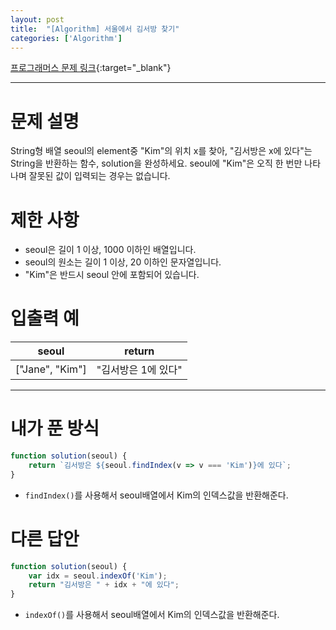 ```yaml
---
layout: post 
title:  "[Algorithm] 서울에서 김서방 찾기"
categories: ['Algorithm']
---
```


[프로그래머스 문제 링크](https://programmers.co.kr/learn/courses/30/lessons/12919){:target="_blank"}

---

# 문제 설명

String형 배열 seoul의 element중 "Kim"의 위치 x를 찾아, "김서방은 x에 있다"는 String을 반환하는 함수, solution을 완성하세요. seoul에 "Kim"은 오직 한 번만 나타나며 잘못된 값이 입력되는 경우는 없습니다.


# 제한 사항

- seoul은 길이 1 이상, 1000 이하인 배열입니다.
- seoul의 원소는 길이 1 이상, 20 이하인 문자열입니다.
- "Kim"은 반드시 seoul 안에 포함되어 있습니다.


# 입출력 예

| seoul           | return              |
| --------------- | ------------------- |
| ["Jane", "Kim"] | "김서방은 1에 있다" |

---

# 내가 푼 방식

```js
function solution(seoul) {
    return `김서방은 ${seoul.findIndex(v => v === 'Kim')}에 있다`;
}
```

- `findIndex()`를 사용해서 seoul배열에서 Kim의 인덱스값을 반환해준다.


# 다른 답안

```js
function solution(seoul) {
    var idx = seoul.indexOf('Kim');
    return "김서방은 " + idx + "에 있다";
}
```

- `indexOf()`를 사용해서 seoul배열에서 Kim의 인덱스값을 반환해준다.